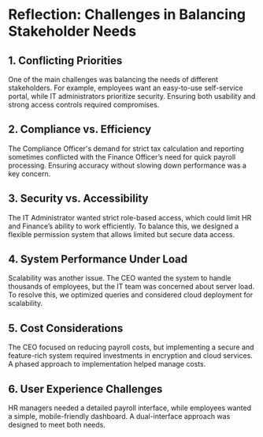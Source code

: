 # Reflection: Challenges in Balancing Stakeholder Needs

## 1. Conflicting Priorities
One of the main challenges was balancing the needs of different stakeholders. For example, employees want an easy-to-use self-service portal, while IT administrators prioritize security. Ensuring both usability and strong access controls required compromises.

## 2. Compliance vs. Efficiency
The Compliance Officer's demand for strict tax calculation and reporting sometimes conflicted with the Finance Officer’s need for quick payroll processing. Ensuring accuracy without slowing down performance was a key concern.

## 3. Security vs. Accessibility
The IT Administrator wanted strict role-based access, which could limit HR and Finance’s ability to work efficiently. To balance this, we designed a flexible permission system that allows limited but secure data access.

## 4. System Performance Under Load
Scalability was another issue. The CEO wanted the system to handle thousands of employees, but the IT team was concerned about server load. To resolve this, we optimized queries and considered cloud deployment for scalability.

## 5. Cost Considerations
The CEO focused on reducing payroll costs, but implementing a secure and feature-rich system required investments in encryption and cloud services. A phased approach to implementation helped manage costs.

## 6. User Experience Challenges
HR managers needed a detailed payroll interface, while employees wanted a simple, mobile-friendly dashboard. A dual-interface approach was designed to meet both needs.

